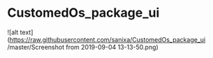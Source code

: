 # CustomedOs_package_ui


![alt text](https://raw.githubusercontent.com/sanixa/CustomedOs_package_ui
/master/Screenshot from 2019-09-04 13-13-50.png)
